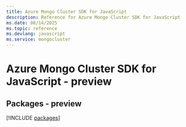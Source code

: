 ```yaml
---
title: Azure Mongo Cluster SDK for JavaScript
description: Reference for Azure Mongo Cluster SDK for JavaScript
ms.date: 08/14/2025
ms.topic: reference
ms.devlang: javascript
ms.service: mongocluster
---
```

# Azure Mongo Cluster SDK for JavaScript - preview
## Packages - preview
[!INCLUDE [packages](mongo-cluster-index.md)]